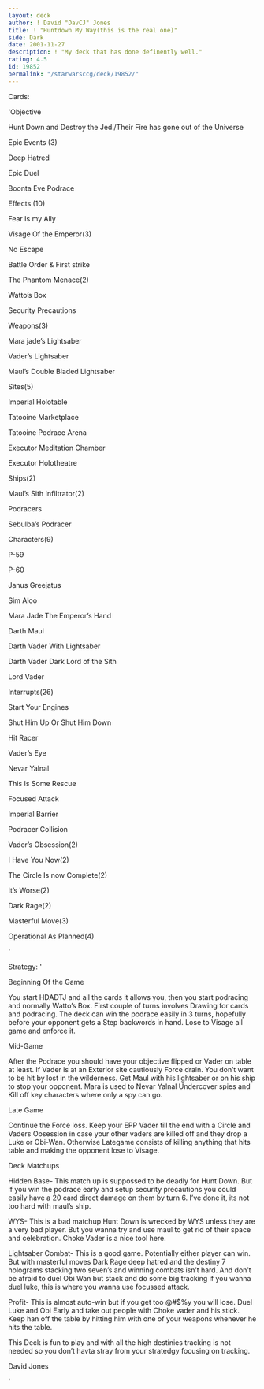 ```yaml
---
layout: deck
author: ! David "DavCJ" Jones
title: ! "Huntdown My Way(this is the real one)"
side: Dark
date: 2001-11-27
description: ! "My deck that has done definently well."
rating: 4.5
id: 19852
permalink: "/starwarsccg/deck/19852/"
---
```

Cards: 

'Objective 

Hunt Down and Destroy the Jedi/Their Fire has gone out of the Universe 


Epic Events (3) 

Deep Hatred 

Epic Duel 

Boonta Eve Podrace 


Effects (10) 

Fear Is my Ally 

Visage Of the Emperor(3) 

No Escape 

Battle Order & First strike 

The Phantom Menace(2) 

Watto’s Box 

Security Precautions 


Weapons(3) 

Mara jade’s Lightsaber 

Vader’s Lightsaber 

Maul’s Double Bladed Lightsaber 


Sites(5) 

Imperial Holotable 

Tatooine Marketplace 

Tatooine Podrace Arena 

Executor Meditation Chamber 

Executor Holotheatre 


Ships(2) 

Maul’s Sith Infiltrator(2) 


Podracers 

Sebulba’s Podracer 


Characters(9) 

P-59 

P-60 

Janus Greejatus 

Sim Aloo 

Mara Jade The Emperor’s Hand 

Darth Maul 

Darth Vader With Lightsaber 

Darth Vader Dark Lord of the Sith 

Lord Vader 


Interrupts(26) 

Start Your Engines 

Shut Him Up Or Shut Him Down 

Hit Racer 

Vader’s Eye 

Nevar Yalnal 

This Is Some Rescue 

Focused Attack 

Imperial Barrier 

Podracer Collision 

Vader’s Obsession(2) 

I Have You Now(2) 

The Circle Is now Complete(2) 

It’s Worse(2) 

Dark Rage(2) 

Masterful Move(3) 

Operational As Planned(4)  

'

Strategy: '

Beginning Of the Game 

You start HDADTJ and all the cards it allows you, then you start podracing and normally Watto’s Box. First couple of turns involves Drawing for cards and podracing. The deck can win the podrace easily in 3 turns, hopefully before your opponent gets a Step backwords in hand. Lose to Visage all game and enforce it. 


Mid-Game 

After the Podrace you should have your objective flipped or Vader on table at least. If Vader is at an Exterior site cautiously Force drain. You don’t want to be hit by lost in the wilderness. Get Maul with his lightsaber or on his ship to stop your opponent. Mara is used to Nevar Yalnal Undercover spies and Kill off key characters where only a spy can go. 


Late Game 

Continue the Force loss. Keep your EPP Vader till the end with a Circle and Vaders Obsession in case your other vaders are killed off and they drop a Luke or Obi-Wan. Otherwise Lategame consists of killing anything that hits table and making the opponent lose to Visage. 


Deck Matchups 

Hidden Base- This match up is suppossed to be deadly for Hunt Down. But if you win the podrace early and setup security precautions you could easily have a 20 card direct damage on them by turn 6. I’ve done it, its not too hard with maul’s ship. 


WYS- This is a bad matchup Hunt Down is wrecked by WYS unless they are a very bad player. But you wanna try and use maul to get rid of their space and celebration. Choke Vader is a nice tool here. 


Lightsaber Combat- This is a good game. Potentially either player can win. But with masterful moves Dark Rage deep hatred and the destiny 7 holograms stacking two seven’s and winning combats isn’t hard. And don’t be afraid to duel Obi Wan but stack and do some big tracking if you wanna duel luke, this is where you wanna use focussed attack. 


Profit- This is almost auto-win but if you get too @#$%y you will lose. Duel Luke and Obi Early and take out people with Choke vader and his stick. Keep han off the table by hitting him with one of your weapons whenever he hits the table. 


This Deck is fun to play and with all the high destinies tracking is not needed so you don’t havta stray from your stratedgy focusing on tracking. 


David Jones 

'
